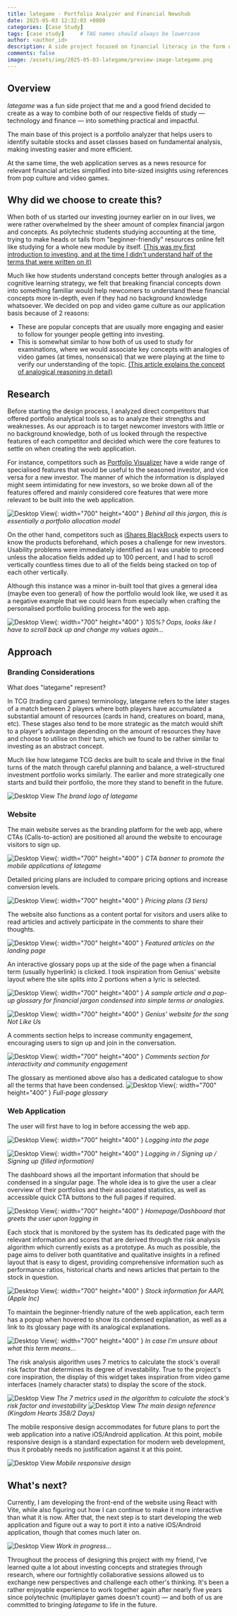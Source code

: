 ```yaml
---
title: lategame - Portfolio Analyzer and Financial Newshub
date: 2025-05-03 12:32:03 +0800
categories: [Case Study]
tags: [case study]     # TAG names should always be lowercase
author: <author_id>
description: A side project focused on financial literacy in the form of a portfolio analyzer and news hub.
comments: false
image: /assets/img/2025-05-03-lategame/preview-image-lategame.png
---
```


## Overview

*lategame* was a fun side project that me and a good friend decided to create as a way to combine both of our respective fields of study — technology and finance — into something practical and impactful.

The main base of this project is a portfolio analyzer that helps users to identify suitable stocks and asset classes based on fundamental analysis, making investing easier and more efficient. 

At the same time, the web application serves as a news resource for relevant financial articles simplified into bite-sized insights using references from pop culture and video games.

## Why did we choose to create this?

When both of us started our investing journey earlier on in our lives, we were rather overwhelmed by the sheer amount of complex financial jargon and concepts. As polytechnic students studying accounting at the time, trying to make heads or tails from "beginner-friendly" resources online felt like studying for a whole new module by itself. [(This was my first introduction to investing, and at the time I didn't understand half of the terms that were written on it)](https://www.reddit.com/r/singaporefi/comments/j7f815/starting_guide_to_fi/)

Much like how students understand concepts better through analogies as a cognitive learning strategy, we felt that breaking financial concepts down into something familiar would help newcomers to understand these financial concepts more in-depth, even if they had no background knowledge whatsoever. We decided on pop and video game culture as our application basis because of 2 reasons:
- These are popular concepts that are usually more engaging and easier to follow for younger people getting into investing.
- This is somewhat similar to how both of us used to study for examinations, where we would associate key concepts with analogies of video games (at times, nonsensical) that we were playing at the time to verify our understanding of the topic. [(This article explains the concept of analogical reasoning in detail)](https://www.lifescied.org/doi/10.1187/cbe.22-05-0084)

## Research

Before starting the design process, I analyzed direct competitors that offered portfolio analytical tools so as to analyze their strengths and weaknesses. As our approach is to target newcomer investors with little or no background knowledge, both of us looked through the respective features of each competitor and decided which were the core features to settle on when creating the web application.

For instance, competitors such as [Portfolio Visualizer](https://www.portfoliovisualizer.com/analysis) have a wide range of specialised features that would be useful to the seasoned investor, and vice versa for a new investor. The manner of which the information is displayed might seem intimidating for new investors, so we broke down all of the features offered and mainly considered core features that were more relevant to be built into the web application.

![Desktop View](/assets/img/2025-05-03-lategame/portfolio-visualizer-ss.png){: width="700" height="400" }
_Behind all this jargon, this is essentially a portfolio allocation model_

On the other hand, competitors such as [iShares BlackRock](https://www.blackrock.com/au/solutions/tools/etf-porfolio-builder-tool#/) expects users to know the products beforehand, which poses a challenge for new investors. Usability problems were immediately identified as I was unable to proceed unless the allocation fields added up to 100 percent, and I had to scroll vertically countless times due to all of the fields being stacked on top of each other vertically. 

Although this instance was a minor in-built tool that gives a general idea (maybe even too general) of how the portfolio would look like, we used it as a negative example that we could learn from especially when crafting the personalised portfolio building process for the web app. 

![Desktop View](/assets/img/2025-05-03-lategame/ishares-blackrock-ss.png){: width="700" height="400" }
_105%? Oops, looks like I have to scroll back up and change my values again..._

## Approach

### Branding Considerations

What does "lategame" represent?

In TCG (trading card games) terminology, lategame refers to the later stages of a match between 2 players where both players have accumulated a substantial amount of resources (cards in hand, creatures on board, mana, etc). These stages also tend to be more strategic as the match would shift to a player's advantage depending on the amount of resources they have and choose to utilise on their turn, which we found to be rather similar to investing as an abstract concept. 

Much like how lategame TCG decks are built to scale and thrive in the final turns of the match through careful planning and balance, a well-structured investment portfolio works similarly. The earlier and more strategically one starts and build their portfolio, the more they stand to benefit in the future.

![Desktop View](/assets/img/2025-05-03-lategame/lategame-logo.png)
_The brand logo of lategame_

### Website

The main website serves as the branding platform for the web app, where CTAs (Calls-to-action) are positioned all around the website to encourage visitors to sign up.

![Desktop View](/assets/img/2025-05-03-lategame/app-promo.png){: width="700" height="400" }
_CTA banner to promote the mobile applications of lategame_

Detailed pricing plans are included to compare pricing options and increase conversion levels. 

![Desktop View](/assets/img/2025-05-03-lategame/pricing-plan.png){: width="700" height="400" }
_Pricing plans (3 tiers)_

The website also functions as a content portal for visitors and users alike to read articles and actively participate in the comments to share their thoughts. 

![Desktop View](/assets/img/2025-05-03-lategame/news-cta.png){: width="700" height="400" }
_Featured articles on the landing page_

An interactive glossary pops up at the side of the page when a financial term (usually hyperlink) is clicked. I took inspiration from Genius' website layout where the site splits into 2 portions when a lyric is selected.

![Desktop View](/assets/img/2025-05-03-lategame/news-article.png){: width="700" height="400" }
_A sample article and a pop-up glossary for financial jargon condensed into simple terms or analogies._

![Desktop View](/assets/img/2025-05-03-lategame/genius-ss.png){: width="700" height="400" }
_Genius' website for the song Not Like Us_

A comments section helps to increase community engagement, encouraging users to sign up and join in the conversation.

![Desktop View](/assets/img/2025-05-03-lategame/comments-section.png){: width="700" height="400" }
_Comments section for interactivity and community engagement_

The glossary as mentioned above also has a dedicated catalogue to show all the terms that have been condensed. 
![Desktop View](/assets/img/2025-05-03-lategame/glossary.png){: width="700" height="400" }
_Full-page glossary_

### Web Application

The user will first have to log in before accessing the web app.

![Desktop View](/assets/img/2025-05-03-lategame/webapp-login.png){: width="700" height="400" }
_Logging into the page_

![Desktop View](/assets/img/2025-05-03-lategame/login-cards.png){: width="700" height="400" }
_Logging in / Signing up / Signing up (filled information)_

The dashboard shows all the important information that should be condensed in a singular page. The whole idea is to give the user a clear overview of their portfolios and their associated statistics, as well as accessible quick CTA buttons to the full pages if required.

![Desktop View](/assets/img/2025-05-03-lategame/preview-image-lategame.png){: width="700" height="400" }
_Homepage/Dashboard that greets the user upon logging in_

Each stock that is monitored by the system has its dedicated page with the relevant information and scores that are derived through the risk analysis algorithm which currently exists as a prototype. As much as possible, the page aims to deliver both quantitative and qualitative insights in a refined layout that is easy to digest, providing comprehensive information such as performance ratios, historical charts and news articles that pertain to the stock in question. 

![Desktop View](/assets/img/2025-05-03-lategame/stock-analyzer.png){: width="700" height="400" }
_Stock information for AAPL (Apple Inc)_

To maintain the beginner-friendly nature of the web application, each term has a popup when hovered to show its condensed explanation, as well as a link to its glossary page with its analogical explanations.

![Desktop View](/assets/img/2025-05-03-lategame/term-overlay.gif){: width="700" height="400" }
_In case I'm unsure about what this term means..._

The risk analysis algorithm uses 7 metrics to calculate the stock's overall risk factor that determines its degree of investability. True to the project's core inspiration, the display of this widget takes inspiration from video game interfaces (namely character stats) to display the score of the stock.

![Desktop View](/assets/img/2025-05-03-lategame/score-widget.png)
_The 7 metrics used in the algorithm to calculate the stock's risk factor and investability_
![Desktop View](/assets/img/2025-05-03-lategame/kingdomhearts-example.png)
_The main design reference (Kingdom Hearts 358/2 Days)_

The mobile responsive design accommodates for future plans to port the web application into a native iOS/Android application. At this point, mobile responsive design is a standard expectation for modern web development, thus it probably needs no justification against it at this point.

![Desktop View](/assets/img/2025-05-03-lategame/dashboard-mobile.png)
_Mobile responsive design_

## What's next?

Currently, I am developing the front-end of the website using React with Vite, while also figuring out how I can continue to make it more interactive than what it is now. After that, the next step is to start developing the web application and figure out a way to port it into a native iOS/Android application, though that comes much later on.

![Desktop View](/assets/img/2025-05-03-lategame/wip-website.png)
_Work in progress..._

Throughout the process of designing this project with my friend, I’ve learned quite a lot about investing concepts and strategies through research, where our fortnightly collaborative sessions allowed us to exchange new perspectives and challenge each other's thinking. It's been a rather enjoyable experience to work together again after nearly five years since polytechnic (multiplayer games doesn't count) — and both of us are committed to bringing *lategame* to life in the future.
